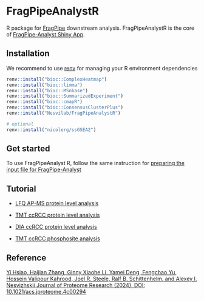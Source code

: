 # FragPipeAnalystR

R package for [FragPipe](https://fragpipe.nesvilab.org/) downstream analysis. FragPipeAnalystR is the core of [FragPipe-Analyst Shiny App](https://fragpipe-analyst-doc.nesvilab.org/).

## Installation

We recommend to use [renv](https://rstudio.github.io/renv/index.html) for managing your R environment dependencies

``` r
renv::install("bioc::ComplexHeatmap")
renv::install("bioc::limma")
renv::install("bioc::MSnbase")
renv::install("bioc::SummarizedExperiment")
renv::install("bioc::cmapR")
renv::install("bioc::ConsensusClusterPlus")
renv::install("Nesvilab/FragPipeAnalystR")

# optional
renv::install("nicolerg/ssGSEA2")
```

## Get started
To use FragPipeAnalyst R, follow the same instruction for [preparing the input file for FragPipe-Analyst](https://fragpipe-analyst-doc.nesvilab.org/Formatting.html)

## Tutorial

- [LFQ AP-MS protein level analysis](global_LFQ_prot_tutorial.html) 
- [TMT ccRCC protein level analysis](global_TMT_prot_tutorial.html)
- [DIA ccRCC protein level analysis](global_DIA_prot_tutorial.html)

- [TMT ccRCC phosphosite analysis](phospho_TMT_tutorial.html)

## Reference
[Yi Hsiao, Haijian Zhang, Ginny Xiaohe Li, Yamei Deng, Fengchao Yu, Hossein Valipour Kahrood, Joel R. Steele, Ralf B. Schittenhelm, and Alexey I. Nesvizhskii
Journal of Proteome Research (2024), DOI: 10.1021/acs.jproteome.4c00294](https://pubs.acs.org/doi/10.1021/acs.jproteome.4c00294)
